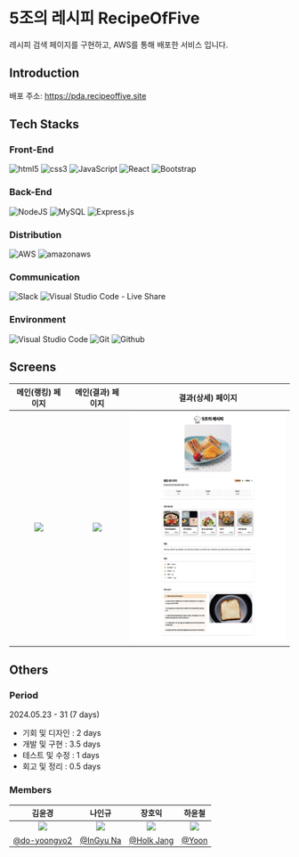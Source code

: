 # 5조의 레시피 RecipeOfFive 
레시피 검색 페이지를 구현하고, AWS를 통해 배포한 서비스 입니다.

## Introduction

배포 주소: https://pda.recipeoffive.site

## Tech Stacks

### Front-End

![html5](https://img.shields.io/badge/html5-E34F26?style=for-the-badge&logo=html5&logoColor=white)
![css3](https://img.shields.io/badge/css3-1572B6?style=for-the-badge&logo=css3&logoColor=white)
![JavaScript](https://img.shields.io/badge/javascript-%23323330.svg?style=for-the-badge&logo=javascript&logoColor=%23F7DF1E)
![React](https://img.shields.io/badge/react-%2320232a.svg?style=for-the-badge&logo=react&logoColor=%2361DAFB)
![Bootstrap](https://img.shields.io/badge/bootstrap-%238511FA.svg?style=for-the-badge&logo=bootstrap&logoColor=white)

### Back-End

![NodeJS](https://img.shields.io/badge/node.js-6DA55F?style=for-the-badge&logo=node.js&logoColor=white)
![MySQL](https://img.shields.io/badge/mysql-4479A1.svg?style=for-the-badge&logo=mysql&logoColor=white)
![Express.js](https://img.shields.io/badge/express.js-%23404d59.svg?style=for-the-badge&logo=express&logoColor=%2361DAFB)

### Distribution

![AWS](https://img.shields.io/badge/AWS-%23FF9900.svg?style=for-the-badge&logo=amazon-aws&logoColor=white)
![amazonaws](https://img.shields.io/badge/amazon%20Certificate%20Manager-4053D6?style=for-the-badge&logo=amazonaws&logoColor=white)

### Communication

![Slack](https://img.shields.io/badge/Slack-4A154B?style=for-the-badge&logo=Slack&logoColor=white)
![Visual Studio Code - Live Share](https://img.shields.io/badge/Live%20Share-008ED2?style=for-the-badge&logo=slideshare&logoColor=white)

### Environment

![Visual Studio Code](https://img.shields.io/badge/Visual%20Studio%20Code-007ACC?style=for-the-badge&logo=Visual%20Studio%20Code&logoColor=white)
![Git](https://img.shields.io/badge/Git-F05032?style=for-the-badge&logo=Git&logoColor=white)
![Github](https://img.shields.io/badge/GitHub-181717?style=for-the-badge&logo=GitHub&logoColor=white)

## Screens

|                             메인(랭킹) 페이지                           |                          메인(결과) 페이지                           |                          결과(상세) 페이지                           |
| :-----------------------------------------------------------------: | :--------------------------------------------------------------: | :--------------------------------------------------------------: |
| <img width="329" src="../../recipe_of_five_front/image-for-readme/main-rank-page.png" /> | <img width="329" src="../../recipe_of_five_front/image-for-readme/main-result-page.png" /> | <img width="329" src="../../recipe_of_five_front/image-for-readme/detail-page.png" /> |


## Others

### Period

2024.05.23 - 31 (7 days)
- 기회 및 디자인 : 2 days
- 개발 및 구현 : 3.5 days
- 테스트 및 수정 : 1 days
- 회고 및 정리 : 0.5 days

### Members

|                                      김윤경                                        |                                      나인규                                        |                                      장호익                                         |                                       하윤철                                       |
| :------------------------------------------------------------------------------: | :-------------------------------------------------------------------------------: | :-------------------------------------------------------------------------------: | :-------------------------------------------------------------------------------: |
| <img width="160px" src="https://avatars.githubusercontent.com/u/164445937?v=4" /> | <img width="160px" src="https://avatars.githubusercontent.com/u/43513001?v=4" /> | <img width="160px" src="https://avatars.githubusercontent.com/u/94967088?v=4" />  | <img width="160px" src="https://avatars.githubusercontent.com/u/93638922?v=4" /> |
|                  [@do-yoongyo2](https://github.com/do-yoongyo2)                  |                     [@InGyu Na](https://github.com/sktmdgus1212)              |            [@HoIk Jang](https://github.com/JangHoIk1)                             |           [@Yoon](https://github.com/yoon-97)                                  |

